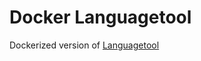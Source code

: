 # Docker Languagetool

Dockerized version of [Languagetool](https://github.com/languagetool-org/languagetool)
